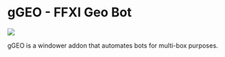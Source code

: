 # gGEO - FFXI Geo Bot
<div style="overflow:hidden;display:block;">
	<div>
		<img src="https://i.imgur.com/jWqFHQ9.png"></img>
		<p>gGEO is a windower addon that automates bots for multi-box purposes.</p>
	</div>
</div>